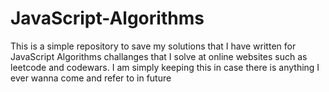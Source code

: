 # JavaScript-Algorithms

This is a simple repository to save my solutions that I have written for JavaScript Algorithms challanges that I solve at online websites such as leetcode and codewars.
I am simply keeping this in case there is anything I ever wanna come and refer to in future
